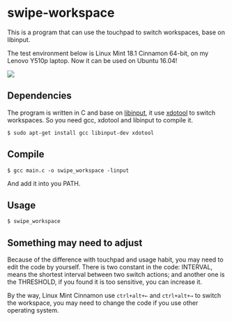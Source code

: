 # swipe-workspace

This is a program that can use the touchpad to switch workspaces, base on libinput.

The test environment below is Linux Mint 18.1 Cinnamon 64-bit, on my Lenovo Y510p laptop.
Now it can be used on Ubuntu 16.04!

![](http://7tebhf.com1.z0.glb.clouddn.com/output1.gif)

## Dependencies

The program is written in C and base on [libinput](https://wayland.freedesktop.org/libinput/doc/latest/), it use [xdotool](https://github.com/jordansissel/xdotool) to switch workspaces. So you need gcc, xdotool and libinput to compile it.

```
$ sudo apt-get install gcc libinput-dev xdotool
```

## Compile

```
$ gcc main.c -o swipe_workspace -linput
```

And add it into you PATH.

## Usage 

```
$ swipe_workspace
```

## Something may need to adjust

Because of the difference with touchpad and usage habit, you may need to edit the code by yourself. There is two constant in the code: INTERVAL, means the shortest interval between two switch actions; and another one is the THRESHOLD, if you found it is too sensitive, you can increase it.

By the way, Linux Mint Cinnamon use `ctrl+alt+←` and `ctrl+alt+→` to switch the workspace, you may need to change the code if you use other operating system.
